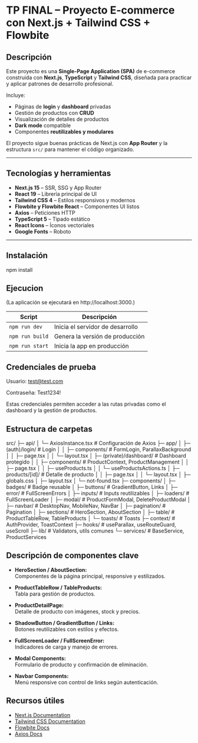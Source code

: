 # TP FINAL – Proyecto E-commerce con Next.js + Tailwind CSS + Flowbite

## Descripción

Este proyecto es una **Single-Page Application (SPA)** de e-commerce construida con **Next.js**, **TypeScript** y **Tailwind CSS**, diseñada para practicar y aplicar patrones de desarrollo profesional.

Incluye:

- Páginas de **login** y **dashboard** privadas
- Gestión de productos con **CRUD**
- Visualización de detalles de productos
- **Dark mode** compatible
- Componentes **reutilizables y modulares**

El proyecto sigue buenas prácticas de Next.js con **App Router** y la estructura `src/` para mantener el código organizado.

---

## Tecnologías y herramientas

- **Next.js 15** – SSR, SSG y App Router
- **React 19** – Librería principal de UI
- **Tailwind CSS 4** – Estilos responsivos y modernos
- **Flowbite y Flowbite React** – Componentes UI listos
- **Axios** – Peticiones HTTP
- **TypeScript 5** – Tipado estático
- **React Icons** – Íconos vectoriales
- **Google Fonts** – Roboto

---

## Instalación

npm install


## Ejecucion
(La aplicación se ejecutará en http://localhost:3000.)

| Script          | Descripción                      |
| --------------- | -------------------------------- |
| `npm run dev`   | Inicia el servidor de desarrollo |
| `npm run build` | Genera la versión de producción  |
| `npm run start` | Inicia la app en producción      |


## Credenciales de prueba

Usuario: test@test.com

Contraseña: Test1234!

Estas credenciales permiten acceder a las rutas privadas como el dashboard y la gestión de productos.


## Estructura de carpetas

src/
├─ api/
│  └─ AxiosInstance.tsx          # Configuración de Axios
├─ app/
│  ├─ (auth)/login/             # Login
│  │  ├─ components/            # FormLogin, ParallaxBackground
│  │  ├─ page.tsx
│  │  └─ layout.tsx
│  ├─ (private)/dashboard/      # Dashboard protegido
│  │  ├─ components/            # ProductContext, ProductManagement
│  │  ├─ page.tsx
│  │  ├─ useProducts.ts
│  │  └─ useProductsActions.ts
│  ├─ products/[id]/            # Detalle de producto
│  │  ├─ page.tsx
│  │  └─ layout.tsx
│  ├─ globals.css
│  ├─ layout.tsx
│  └─ not-found.tsx
├─ components/
│  ├─ badges/                   # Badge reusable
│  ├─ buttons/                  # GradientButton, Links
│  ├─ error/                    # FullScreenErrors
│  ├─ inputs/                   # Inputs reutilizables
│  ├─ loaders/                  # FullScreenLoader
│  ├─ modal/                    # ProductFormModal, DeleteProductModal
│  ├─ navbar/                   # DesktopNav, MobileNav, NavBar
│  ├─ pagination/               # Pagination
│  ├─ sections/                 # HeroSection, AboutSection
│  ├─ table/                    # ProductTableRow, TableProducts
│  └─ toasts/                   # Toasts
├─ context/                      # AuthProvider, ToastContext
├─ hooks/                        # useParallax, useRouteGuard, useScroll
├─ lib/                          # Validators, utils comunes
└─ services/                     # BaseService, ProductServices


## Descripción de componentes clave

- **HeroSection / AboutSection:**  
  Componentes de la página principal, responsive y estilizados.

- **ProductTableRow / TableProducts:**  
  Tabla para gestión de productos.

- **ProductDetailPage:**  
  Detalle de producto con imágenes, stock y precios.

- **ShadowButton / GradientButton / Links:**  
  Botones reutilizables con estilos y efectos.

- **FullScreenLoader / FullScreenError:**  
  Indicadores de carga y manejo de errores.

- **Modal Components:**  
  Formulario de producto y confirmación de eliminación.

- **Navbar Components:**  
  Menú responsive con control de links según autenticación.


## Recursos útiles

- [Next.js Documentation](https://nextjs.org/docs)
- [Tailwind CSS Documentation](https://tailwindcss.com/docs)
- [Flowbite Docs](https://flowbite.com/docs/)
- [Axios Docs](https://axios-http.com/docs/intro)

